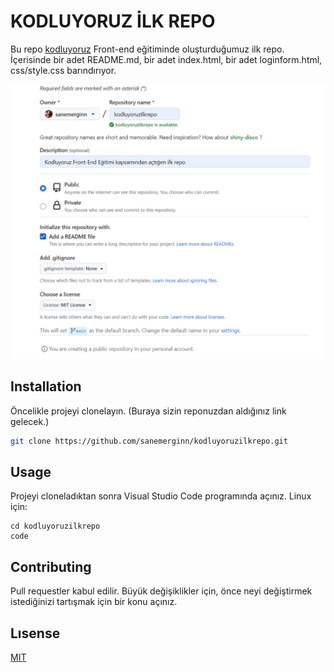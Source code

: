 # KODLUYORUZ İLK REPO 

Bu repo  [kodluyoruz](https://kodşuyoruz.org) Front-end  eğitiminde  oluşturduğumuz  ilk repo. İçerisinde bir adet README.md, bir adet index.html, bir adet loginform.html, css/style.css barındırıyor.

![github](kodluyoruzilkrepo.png)

## Installation

Öncelikle projeyi clonelayın. (Buraya sizin reponuzdan aldığınız link gelecek.)

```bash
git clone https://github.com/sanemerginn/kodluyoruzilkrepo.git
```
## Usage

Projeyi cloneladıktan sonra  Visual Studio  Code programında açınız.
Linux için:

```linux
cd kodluyoruzilkrepo
code
```
## Contributing

Pull requestler kabul edilir. Büyük değişiklikler için, önce neyi değiştirmek istediğinizi tartışmak için bir konu açınız. 

## Lısense 

[MIT](https://choosealicense.com/licenses/mit/)

